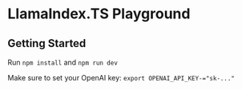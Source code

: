 # LlamaIndex.TS Playground

## Getting Started

Run `npm install` and `npm run dev`

Make sure to set your OpenAI key: `export OPENAI_API_KEY-="sk-..."`

